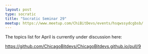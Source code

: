 ```yaml
---
layout: post
type: socratic
title: "Socratic Seminar 29"
meetup: https://www.meetup.com/ChiBitDevs/events/hsqwssydcgbsb/
---
```


The topics list for April is currently under discussion here:

<https://github.com/ChicagoBitdevs/ChicagoBitdevs.github.io/pull/9>
